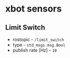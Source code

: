# xbot sensors
## Limit Switch
- rostopic - ```/limit_switch```
- type - ```std_msgs.msg.Bool```
- publish rate \[Hz\] - ```10```